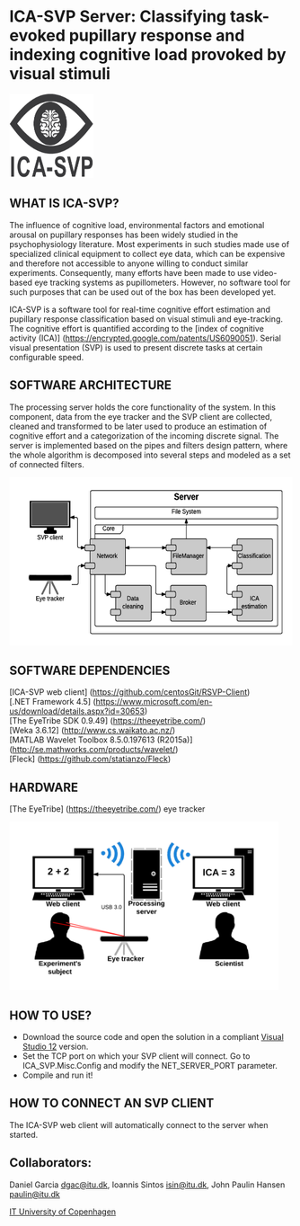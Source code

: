 ICA-SVP Server: Classifying task-evoked pupillary response and indexing cognitive load provoked by visual stimuli
========

<img src="Images/ICA_SVP_logo.png?raw=true" height="150" width="150"/>

WHAT IS ICA-SVP?
--------------

The influence of cognitive load, environmental factors and emotional arousal on pupillary responses has been widely studied in the psychophysiology literature. Most experiments in such studies made use of specialized clinical equipment to collect eye data, which can be expensive and therefore not accessible to anyone willing to conduct similar experiments. Consequently, many efforts have been made to use video-based eye tracking systems as pupillometers. However, no software tool for such purposes that can be used out of the box has been developed yet. 

ICA-SVP is a software tool for real-time cognitive effort estimation and pupillary response classification based on visual stimuli and eye-tracking. The cognitive effort is quantified according to the [index of cognitive activity (ICA)] (https://encrypted.google.com/patents/US6090051). Serial visual presentation (SVP) is used to present discrete tasks at certain configurable speed.

SOFTWARE ARCHITECTURE
--------------

The processing server holds the core functionality of the system. In this component, data from the eye tracker and the SVP client are collected, cleaned and transformed to be later used to produce an estimation of cognitive effort and a categorization of the incoming discrete signal. The server is implemented based on the pipes and filters design pattern, where the whole algorithm is decomposed into several steps and modeled as a set of connected filters.

<img src="Images/ICA-SVP_Software_Architecture.png?raw=true" height="300"/>

SOFTWARE DEPENDENCIES
---------
[ICA-SVP web client] (https://github.com/centosGit/RSVP-Client) </br>
[.NET Framework 4.5] (https://www.microsoft.com/en-us/download/details.aspx?id=30653) <br/>
[The EyeTribe SDK 0.9.49] (https://theeyetribe.com/) <br/>
[Weka 3.6.12] (http://www.cs.waikato.ac.nz/) </br>
[MATLAB Wavelet Toolbox 8.5.0.197613 (R2015a)] (http://se.mathworks.com/products/wavelet/) </br>
[Fleck] (https://github.com/statianzo/Fleck) <br/>

HARDWARE
--------------

[The EyeTribe] (https://theeyetribe.com/) eye tracker <br/>

<img src="Images/ICA-SVP_Hardware_Architecture.png?raw=true" height="300"/>

HOW TO USE?
---------

- Download the source code and open the solution in a compliant [Visual Studio 12](https://www.visualstudio.com/) version.
- Set the TCP port on which your SVP client will connect. Go to ICA_SVP.Misc.Config and modify the NET_SERVER_PORT parameter.
- Compile and run it!

HOW TO CONNECT AN SVP CLIENT
---------

The ICA-SVP web client will automatically connect to the server when started.

Collaborators:
--------------
Daniel Garcia <dgac@itu.dk>, Ioannis Sintos <isin@itu.dk>, John Paulin Hansen <paulin@itu.dk>

[IT University of Copenhagen](http://www.itu.dk/en)
